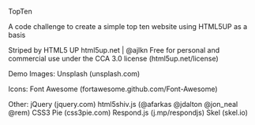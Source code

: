 TopTen

A code challenge to create a simple top ten website using HTML5UP as a basis



Striped by HTML5 UP
html5up.net | @ajlkn
Free for personal and commercial use under the CCA 3.0 license (html5up.net/license)


Demo Images:
	Unsplash (unsplash.com)

Icons:
	Font Awesome (fortawesome.github.com/Font-Awesome)

Other:
	jQuery (jquery.com)
	html5shiv.js (@afarkas @jdalton @jon_neal @rem)
	CSS3 Pie (css3pie.com)
	Respond.js (j.mp/respondjs)
	Skel (skel.io)
